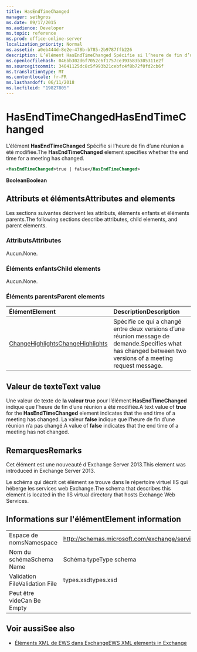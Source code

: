 ```yaml
---
title: HasEndTimeChanged
manager: sethgros
ms.date: 09/17/2015
ms.audience: Developer
ms.topic: reference
ms.prod: office-online-server
localization_priority: Normal
ms.assetid: a0eb444d-8e2e-478b-b785-2b9787ffb226
description: L’élément HasEndTimeChanged Spécifie si l’heure de fin d’une réunion a été modifiée.
ms.openlocfilehash: 046bb302d6f7052c6f1757ce393583b305311e2f
ms.sourcegitcommit: 34041125dc8c5f993b21cebfc4f8b72f0fd2cb6f
ms.translationtype: MT
ms.contentlocale: fr-FR
ms.lasthandoff: 06/11/2018
ms.locfileid: "19827805"
---
```

# <a name="hasendtimechanged"></a><span data-ttu-id="073fb-103">HasEndTimeChanged</span><span class="sxs-lookup"><span data-stu-id="073fb-103">HasEndTimeChanged</span></span>

<span data-ttu-id="073fb-104">L’élément **HasEndTimeChanged** Spécifie si l’heure de fin d’une réunion a été modifiée.</span><span class="sxs-lookup"><span data-stu-id="073fb-104">The **HasEndTimeChanged** element specifies whether the end time for a meeting has changed.</span></span> 
  
```XML
<HasEndTimeChanged>true | false</HasEndTimeChanged>
```

 <span data-ttu-id="073fb-105">**Boolean**</span><span class="sxs-lookup"><span data-stu-id="073fb-105">**Boolean**</span></span>
## <a name="attributes-and-elements"></a><span data-ttu-id="073fb-106">Attributs et éléments</span><span class="sxs-lookup"><span data-stu-id="073fb-106">Attributes and elements</span></span>

<span data-ttu-id="073fb-107">Les sections suivantes décrivent les attributs, éléments enfants et éléments parents.</span><span class="sxs-lookup"><span data-stu-id="073fb-107">The following sections describe attributes, child elements, and parent elements.</span></span>
  
### <a name="attributes"></a><span data-ttu-id="073fb-108">Attributs</span><span class="sxs-lookup"><span data-stu-id="073fb-108">Attributes</span></span>

<span data-ttu-id="073fb-109">Aucun.</span><span class="sxs-lookup"><span data-stu-id="073fb-109">None.</span></span>
  
### <a name="child-elements"></a><span data-ttu-id="073fb-110">Éléments enfants</span><span class="sxs-lookup"><span data-stu-id="073fb-110">Child elements</span></span>

<span data-ttu-id="073fb-111">Aucun.</span><span class="sxs-lookup"><span data-stu-id="073fb-111">None.</span></span>
  
### <a name="parent-elements"></a><span data-ttu-id="073fb-112">Éléments parents</span><span class="sxs-lookup"><span data-stu-id="073fb-112">Parent elements</span></span>

|<span data-ttu-id="073fb-113">**Élément**</span><span class="sxs-lookup"><span data-stu-id="073fb-113">**Element**</span></span>|<span data-ttu-id="073fb-114">**Description**</span><span class="sxs-lookup"><span data-stu-id="073fb-114">**Description**</span></span>|
|:-----|:-----|
|[<span data-ttu-id="073fb-115">ChangeHighlights</span><span class="sxs-lookup"><span data-stu-id="073fb-115">ChangeHighlights</span></span>](changehighlights.md) <br/> |<span data-ttu-id="073fb-116">Spécifie ce qui a changé entre deux versions d’une réunion message de demande.</span><span class="sxs-lookup"><span data-stu-id="073fb-116">Specifies what has changed between two versions of a meeting request message.</span></span>  <br/> |
   
## <a name="text-value"></a><span data-ttu-id="073fb-117">Valeur de texte</span><span class="sxs-lookup"><span data-stu-id="073fb-117">Text value</span></span>

<span data-ttu-id="073fb-118">Une valeur de texte de **la valeur true** pour l’élément **HasEndTimeChanged** indique que l’heure de fin d’une réunion a été modifiée.</span><span class="sxs-lookup"><span data-stu-id="073fb-118">A text value of **true** for the **HasEndTimeChanged** element indicates that the end time of a meeting has changed.</span></span> <span data-ttu-id="073fb-119">La valeur **false** indique que l’heure de fin d’une réunion n’a pas changé.</span><span class="sxs-lookup"><span data-stu-id="073fb-119">A value of **false** indicates that the end time of a meeting has not changed.</span></span> 
  
## <a name="remarks"></a><span data-ttu-id="073fb-120">Remarques</span><span class="sxs-lookup"><span data-stu-id="073fb-120">Remarks</span></span>

<span data-ttu-id="073fb-121">Cet élément est une nouveauté d'Exchange Server 2013.</span><span class="sxs-lookup"><span data-stu-id="073fb-121">This element was introduced in Exchange Server 2013.</span></span>
  
<span data-ttu-id="073fb-122">Le schéma qui décrit cet élément se trouve dans le répertoire virtuel IIS qui héberge les services web Exchange.</span><span class="sxs-lookup"><span data-stu-id="073fb-122">The schema that describes this element is located in the IIS virtual directory that hosts Exchange Web Services.</span></span>
  
## <a name="element-information"></a><span data-ttu-id="073fb-123">Informations sur l'élément</span><span class="sxs-lookup"><span data-stu-id="073fb-123">Element information</span></span>

|||
|:-----|:-----|
|<span data-ttu-id="073fb-124">Espace de noms</span><span class="sxs-lookup"><span data-stu-id="073fb-124">Namespace</span></span>  <br/> |http://schemas.microsoft.com/exchange/services/2006/types  <br/> |
|<span data-ttu-id="073fb-125">Nom du schéma</span><span class="sxs-lookup"><span data-stu-id="073fb-125">Schema Name</span></span>  <br/> |<span data-ttu-id="073fb-126">Schéma type</span><span class="sxs-lookup"><span data-stu-id="073fb-126">Type schema</span></span>  <br/> |
|<span data-ttu-id="073fb-127">Validation File</span><span class="sxs-lookup"><span data-stu-id="073fb-127">Validation File</span></span>  <br/> |<span data-ttu-id="073fb-128">types.xsd</span><span class="sxs-lookup"><span data-stu-id="073fb-128">types.xsd</span></span>  <br/> |
|<span data-ttu-id="073fb-129">Peut être vide</span><span class="sxs-lookup"><span data-stu-id="073fb-129">Can Be Empty</span></span>  <br/> ||
   
## <a name="see-also"></a><span data-ttu-id="073fb-130">Voir aussi</span><span class="sxs-lookup"><span data-stu-id="073fb-130">See also</span></span>



- [<span data-ttu-id="073fb-131">Éléments XML de EWS dans Exchange</span><span class="sxs-lookup"><span data-stu-id="073fb-131">EWS XML elements in Exchange</span></span>](ews-xml-elements-in-exchange.md)

